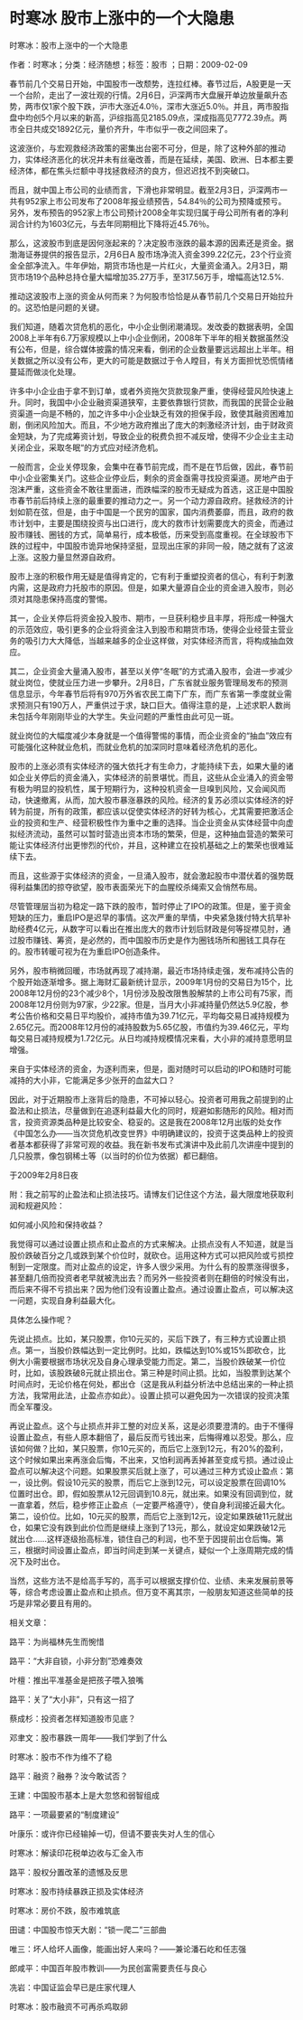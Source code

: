 # 时寒冰  股市上涨中的一个大隐患    
    
时寒冰：股市上涨中的一个大隐患    
作者：时寒冰；分类：经济随想；标签：股市 ；日期：2009-02-09    
春节前几个交易日开始，中国股市一改颓势，连拉红棒。春节过后，A股更是一天一个台阶，走出了一波壮观的行情。2月6日，沪深两市大盘展开单边放量飙升态势，两市仅1家个股下跌，沪市大涨近4.0％，深市大涨近5.0％。并且，两市股指盘中均创5个月以来的新高，沪综指高见2185.09点，深成指高见7772.39点。两市全日共成交1892亿元，量价齐升，牛市似乎一夜之间回来了。    
这波涨价，与宏观救经济政策的密集出台密不可分，但是，除了这种外部的推动力，实体经济恶化的状况并未有丝毫改善，而是在延续，美国、欧洲、日本都主要经济体，都在焦头烂额中寻找拯救经济的良方，但迟迟找不到突破口。    
而且，就中国上市公司的业绩而言，下滑也非常明显。截至2月3日，沪深两市一共有952家上市公司发布了2008年报业绩预告，54.84％的公司为预降或预亏。另外，发布预告的952家上市公司预计2008全年实现归属于母公司所有者的净利润合计约为1603亿元，与去年同期相比下降将近45.76％。    
那么，这波股市到底是因何涨起来的？决定股市涨跌的最本源的因素还是资金。据渤海证券提供的报告显示，2月6日A 股市场净流入资金399.22亿元，23个行业资金全部净流入。牛年伊始，期货市场也是一片红火，大量资金涌入。2月3日，期货市场19个品种总持仓量大幅增加35.27万手，至317.56万手，增幅高达12.5%.    
推动这波股市上涨的资金从何而来？为何股市恰恰是从春节前几个交易日开始拉升的。这恐怕是问题的关键。    
我们知道，随着次贷危机的恶化，中小企业倒闭潮涌现。发改委的数据表明，全国2008上半年有6.7万家规模以上中小企业倒闭，2008年下半年的相关数据虽然没有公布，但是，综合媒体披露的情况来看，倒闭的企业数量要远远超出上半年。相关数据之所以没有公布，更大的可能是数据过于令人瞠目，有关方面担忧恐慌情绪蔓延而做淡化处理。    
许多中小企业由于拿不到订单，或者外资拖欠货款现象严重，使得经营风险快速上升。同时，我国中小企业融资渠道狭窄，主要依靠银行贷款，而我国的民营企业融资渠道一向是不畅的，加之许多中小企业缺乏有效的担保手段，致使其融资困难加剧，倒闭风险加大。而且，不少地方政府推出了庞大的刺激经济计划，由于财政资金短缺，为了完成筹资计划，导致企业的税费负担不减反增，使得不少企业主主动关闭企业，采取冬眠“的方式应对经济危机。    
一般而言，企业关停现象，会集中在春节前完成，而不是在节后做，因此，春节前中小企业密集关门。这些企业停业后，剩余的资金亟需寻找投资渠道。房地产由于泡沫严重，这些资金不敢往里面进，而跌幅深的股市无疑成为首选，这正是中国股市春节前后持续上涨的最重要的推动力之一。另一个动力源自政府。拯救经济的计划如箭在弦，但是，由于中国是一个民穷的国家，国内消费萎靡，而且，政府的救市计划中，主要是围绕投资与出口进行，庞大的救市计划需要庞大的资金，而通过股市赚钱、圈钱的方式，简单易行，成本极低，历来受到高度重视。在全球股市下跌的过程中，中国股市诡异地保持坚挺，显现出庄家的非同一般，随之就有了这波上涨。这股力量显然源自政府。    
股市上涨的积极作用无疑是值得肯定的，它有利于重塑投资者的信心，有利于刺激内需，这是政府力托股市的原因。但是，如果大量源自企业的资金进入股市，则必须对其隐患保持高度的警惕。    
其一，企业关停后将资金投入股市、期市，一旦获利稳步且丰厚，将形成一种强大的示范效应，吸引更多的企业将资金注入到股市和期货市场，使得企业经营主营业务的吸引力大大降低，当越来越多的企业这样做，对实体经济而言，将构成抽血效应。    
其二，企业资金大量涌入股市，甚至以关停“冬眠”的方式涌入股市，会进一步减少就业岗位，使就业压力进一步攀升。2月8日，广东省就业服务管理局发布的预测信息显示，今年春节后将有970万外省农民工南下广东，而广东省第一季度就业需求预测只有190万人，严重供过于求，缺口巨大。值得注意的是，上述求职人数尚未包括今年刚刚毕业的大学生。失业问题的严重性由此可见一斑。    
就业岗位的大幅度减少本身就是一个值得警惕的事情，而企业资金的“抽血”效应有可能强化这种就业危机，而就业危机的加深同时意味着经济危机的恶化。    
股市的上涨必须有实体经济的强大依托才有生命力，才能持续下去，如果大量的诸如企业关停后的资金涌入，实体经济的前景堪忧。而且，这些从企业涌入的资金带有极为明显的投机性，属于短期行为，这种投机资金一旦嗅到风险，又会闻风而动，快速撤离，从而，加大股市暴涨暴跌的风险。经济的复苏必须以实体经济的好转为前提，所有的政策，都应该以促使实体经济的好转为核心，尤其需要把激活企业的投资和生产、经营积极性作为重中之重的选择。当企业资金从实体经营中向虚拟经济流动，虽然可以暂时营造出资本市场的繁荣，但是，这种抽血营造的繁荣可能让实体经济付出更惨烈的代价，并且，这种建立在投机基础之上的繁荣也很难延续下去。    
而且，这些源于实体经济的资金，一旦涌入股市，就会激起股市中潜伏着的强势既得利益集团的掠夺欲望，股市表面荣光下的血腥绞杀绳索又会悄然布局。    
尽管管理层当初为稳定一路下跌的股市，暂时停止了IPO的政策。但是，鉴于资金短缺的压力，重启IPO是迟早的事情。这次严重的旱情，中央紧急拨付特大抗旱补助经费4亿元，从数字可以看出在推出庞大的救市计划后财政是何等捉襟见肘，通过股市赚钱、筹资，是必然的，而中国股市历史是作为圈钱场所和圈钱工具存在的。股市转暖可视为在为重启IPO创造条件。    
另外，股市稍微回暖，市场就再现了减持潮，最近市场持续走强，发布减持公告的个股开始逐渐增多。据上海财汇最新统计显示，2009年1月份的交易日为15个，比2008年12月份的23个减少8个，1月份涉及股改限售股解禁的上市公司有75家，而2008年12月份则为97家，少22家。但是，当月大小非减持量仍然达5.9亿股，参考公告价格和交易日平均股价，减持市值为39.71亿元，平均每交易日减持规模为2.65亿元。而2008年12月份的减持股数为5.65亿股，市值约为39.46亿元，平均每交易日减持规模为1.72亿元。从日均减持规模情况来看，大小非的减持意愿明显增强。    
来自于实体经济的资金，为逐利而来，但是，面对随时可以启动的IPO和随时可能减持的大小非，它能满足多少张开的血盆大口？    
因此，对于近期股市上涨背后的隐患，不可掉以轻心。投资者可用我之前提到的止盈法和止损法，尽量做到在追逐利益最大化的同时，规避如影随形的风险。相对而言，投资资源类品种是比较安全、稳妥的。这是我在2008年12月出版的处女作《中国怎么办——当次贷危机改变世界》中明确建议的，投资于这类品种上的投资者基本都获得了非常可观的收益。我在新书发布式演讲中及此前几次讲座中提到的几只股票，像包钢稀土等（以当时的价位为依据）都已翻倍。    
于2009年2月8日夜    
附：我之前写的止盈法和止损法技巧。请博友们记住这个方法，最大限度地获取利润和规避风险：    
如何减小风险和保持收益？    
我觉得可以通过设置止损点和止盈点的方式来解决。止损点没有人不知道，就是当股价跌破百分之几或跌到某个价位时，就砍仓。运用这种方式可以把风险或亏损控制到一定限度。而对止盈点的设定，许多人很少采用。为什么有的股票涨得很多，甚至翻几倍而投资者老早就被洗出去？而另外一些投资者则在翻倍的时候没有出，而后来不得不亏损出来？因为他们没有设置止盈点。通过设置止盈点，可以解决这一问题，实现自身利益最大化。    
具体怎么操作呢？    
先说止损点。比如，某只股票，你10元买的，买后下跌了，有三种方式设置止损点。第一，当股价跌幅达到一定比例时。比如，跌幅达到10%或15%即砍仓，比例大小需要根据市场状况及自身心理承受能力而定。第二，当股价跌破某一价位时，比如，该股跌破8元就止损出仓。第三种是时间止损。比如，当股票到达某个时间点时，无论价格在何处，都出仓（这是我从利益分析法中总结出来的一种止损方法，我常用此法，止盈点亦如此）。设置止损可以避免因为一次错误的投资决策而全军覆没。    
再说止盈点。这个与止损点并非工整的对应关系，这是必须要澄清的。由于不懂得设置止盈点，有些人原本翻倍了，最后反而亏钱出来，后悔得难以忍受。那么，应该如何做？比如，某只股票，你10元买的，而后它上涨到12元，有20%的盈利，这个时候如果出来再涨会后悔，不出来，又怕利润再丢掉甚至变成亏损。通过设止盈点可以解决这个问题。如果股票买后就上涨了，可以通过三种方式设止盈点：第一，设比例。假设10元买的股票，而后它上涨到12元，可以设定股票在回调10%位置时出仓。即，假如股票从12元回调到10.8元，就出来。如果没有回调到位，就一直拿着，然后，稳步修正止盈点（一定要严格遵守），使自身利润接近最大化。第二，设价位。比如，10元买的股票，而后它上涨到12元，设定如果跌破11元就出仓，如果它没有跌到此价位而是继续上涨到了13元，那么，就设定如果跌破12元就出仓……这样逐级抬高标准，锁住自己的利润，也不至于因提前出仓后悔。第三，根据时间设置止盈点，即当时间走到某一关键点，疑似一个上涨周期完成的情况下及时出仓。    
当然，这些方法不是给高手写的，高手可以根据支撑价位、业绩、未来发展前景等等，综合考虑设置止盈点和止损点。但万变不离其宗，一般朋友知道这些简单的技巧是非常必要且有用的。    
    
相关文章：    
路平：为尚福林先生而惋惜    
路平：“大非自锁，小非分割”恐难奏效    
叶檀：推出平准基金是把孩子喂入狼嘴    
路平：关了“大小非”，只有这一招了    
蔡成杉：投资者怎样知道股市见底？    
邓聿文：股市暴跌一周年——我们学到了什么    
时寒冰：股市不作为维不了稳    
路平：融资？融券？汝今敢试否？    
王建：中国股市基本上是大忽悠和弱智组成    
路平：一项最要紧的“制度建设”    
叶康乐：或许你已经输掉一切，但请不要丧失对人生的信心    
时寒冰：解读印花税单边收与汇金入市    
路平：股权分置改革的遗憾及反思    
时寒冰：股市持续暴跌正损及实体经济    
时寒冰：房价不跌，股市难筑底    
田谴：中国股市惊天大剧：“锁一爬二”三部曲    
唯三：坏人给坏人画像，能画出好人来吗？——兼论潘石屹和任志强    
郎咸平：中国百年股市教训——为民创富需要责任与良心    
冼岩：中国证监会早已是庄家代理人    
时寒冰：股市融资不可再杀鸡取卵